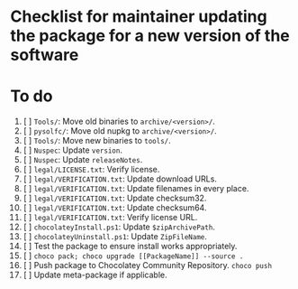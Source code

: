 # Checklist for maintainer updating the package for a new version of the software

# To do

1. [ ] `Tools/`: Move old binaries to `archive/<version>/`.
2. [ ] `pysolfc/`: Move old nupkg to `archive/<version>/`.
3. [ ] `Tools/`: Move new binaries to `tools/`.
4. [ ] `Nuspec`: Update `version`.
5. [ ] `Nuspec`: Update `releaseNotes`.
6. [ ] `legal/LICENSE.txt`: Verify license.
7. [ ] `legal/VERIFICATION.txt`: Update download URLs.
8. [ ] `legal/VERIFICATION.txt`: Update filenames in every place.
9. [ ] `legal/VERIFICATION.txt`: Update checksum32.
10. [ ] `legal/VERIFICATION.txt`: Update checksum64.
11. [ ] `legal/VERIFICATION.txt`: Verify license URL.
12. [ ] `chocolateyInstall.ps1`: Update `$zipArchivePath`.
13. [ ] `chocolateyUninstall.ps1`: Update `ZipFileName`.
14. [ ] Test the package to ensure install works appropriately.
15. [ ] `choco pack; choco upgrade [[PackageName]] --source .`
16. [ ] Push package to Chocolatey Community Repository.
    `choco push`
17. [ ] Update meta-package if applicable.
